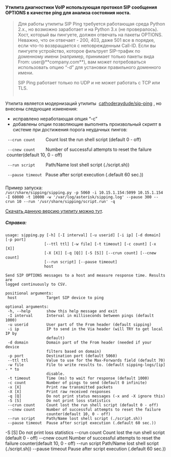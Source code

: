 #### Утилита диагностики VoIP использующая протокол SIP сообщения OPTIONS в качестве ping для анализа состояния носта.

> Для работы утилиты SIP Ping требуется работающая среда Python 2.x., но возможно заработает и на Python 3.x (не провералось).  
> Хост, который вы пингуете, должен отвечать на пакеты OPTIONS. Неважно, что он отвечает - 200, 403, даже 501 все в порядке, если что-то возвращается с неповрежденным Call-ID. Если вы пингуете устройство, которое фильтрует SIP-трафик по доменному имени (например, принимает только пакеты вида From: user@\*\*company.com\*\*), вам может потребоваться использовать опцию “-d” для установки правильного доменного имени.  
>   
> SIP Ping работает только по UDP и не может работать с TCP или TLS.  
>  

Утилита является модернизаций утилиты  [cathoderaydude/sip-ping](https://github.com/cathoderaydude/sip-ping) , но внесены следующие изменения: 

-   исправлено неработающая опция “-с”
-   добавлены опции позволяющие выполнять произвольный скрипт в системе при достижения порога неудачных пингов:

` --crun count   `   Count lost the run shell script (default 0 - off)

` --cnew count   `   Number of successful attempts to reset the failure  counter(default 10, 0 - off)

` --run script   `   Path/Name lost shell script (./script.sh))

` --pause timeout `  Pause after script execution (.default 60 sec.))

#####   
Пример запуска:  
`/usr/share/sipping/sipping.py -p 5060 -i 10.15.1.154:5099 10.15.1.154 -I 60000 -t 10000 -w '/var/log/asterisk/sipping.log' --pause 300 --crun 10 --run '/usr/share/sipping/script.run' -q`

[Скачать данную версию утилиту можно тут](https://sysinfo.pro/ru/VoIP/Monitoring/sipping.tar.bz2).


##### Справка:

```plaintext
usage: sipping.py [-h] [-I interval] [-u userid] [-i ip] [-d domain] [-p port]
                 [--ttl ttl] [-w file] [-t timeout] [-c count] [-x [X]]
                 [-X [X]] [-q [Q]] [-S [S]] [--crun count] [--cnew count]
                 [--run script] [--pause timeout]
                 host

Send SIP OPTIONS messages to a host and measure response time. Results are
logged continuously to CSV.

positional arguments:
 host             Target SIP device to ping

optional arguments:
 -h, --help       show this help message and exit
 -I interval      Interval in milliseconds between pings (default 1000)
 -u userid        User part of the From header (default sipping)
 -i ip            IP to send in the Via header (will TRY to get local IP by
                  default)
 -d domain        Domain part of the From header (needed if your device
                  filters based on domain)
 -p port          Destination port (default 5060)
 --ttl ttl        Value to use for the Max-Forwards field (default 70)
 -w file          File to write results to. (default sipping-logs/[ip] - * to
                  disable.
 -t timeout       Time (ms) to wait for response (default 1000)
 -c count         Number of pings to send (default 0 infinite)
 -x [X]           Print raw transmitted packets
 -X [X]           Print raw received responses
 -q [Q]           Do not print status messages (-x and -X ignore this)
 -S [S]           Do not print loss statistics
 --crun count     Count lost the run shell script (default 0 - off)
 --cnew count     Number of successful attempts to reset the failure
                  counter(default 10, 0 - off)
 --run script     Path/Name lost shell script (./script.sh))
 --pause timeout  Pause after script execution (.default 60 sec.))
```
  -S [S]           Do not print loss statistics
  --crun count     Count lost the run shell script (default 0 - off)
  --cnew count     Number of successful attempts to reset the failure
                   counter(default 10, 0 - off)
  --run script     Path/Name lost shell script (./script.sh))
  --pause timeout  Pause after script execution (.default 60 sec.))

